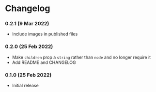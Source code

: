 # Changelog

### 0.2.1 (9 Mar 2022)

- Include images in published files

### 0.2.0 (25 Feb 2022)

- Make `children` prop a `string` rather than `node` and no longer require it
- Add README and CHANGELOG

### 0.1.0 (25 Feb 2022)

- Initial release